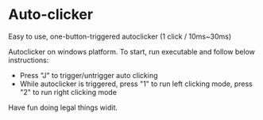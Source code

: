 # Auto-clicker
Easy to use, one-button-triggered autoclicker (1 click / 10ms~30ms)

Autoclicker on windows platform. To start, run executable and follow below instructions:
- Press "J" to trigger/untrigger auto clicking
- While autoclicker is triggered, press "1" to run left clicking mode, press "2" to run right clicking mode

Have fun doing legal things widit.
